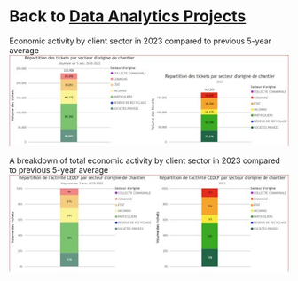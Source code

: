 # **Back to [Data Analytics Projects](<../../README.md>)**


Economic activity by client sector in 2023 compared to previous 5-year average\
![](Volume%20by%20economic%20sector.jpg)

A breakdown of total economic activity by client sector in 2023 compared to previous 5-year average\
![](Percentage%20of%20activity%20by%20economic%20sector.jpg)